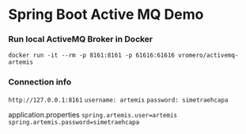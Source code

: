 # Spring Boot Active MQ Demo

### Run local ActiveMQ Broker in Docker
`docker run -it --rm -p 8161:8161 -p 61616:61616 vromero/activemq-artemis`


### Connection info

 `http://127.0.0.1:8161`
 `username: artemis`
 `password: simetraehcapa`
 
 application.properties
 `spring.artemis.user=artemis
  spring.artemis.password=simetraehcapa`